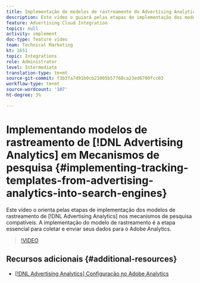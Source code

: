 ```yaml
---
title: Implementação de modelos de rastreamento do Advertising Analytics em mecanismos de pesquisa
description: Este vídeo o guiará pelas etapas de implementação dos modelos de rastreamento do Advertising Analytics nos Mecanismos de pesquisa compatíveis. A implementação do modelo de rastreamento é a etapa essencial para coletar e enviar seus dados para o Adobe Analytics.
feature: Advertising Cloud Integration
topics: null
activity: implement
doc-type: feature video
team: Technical Marketing
kt: 1651
topic: Integrations
role: Administrator
level: Intermediate
translation-type: tm+mt
source-git-commit: f3b3fa7d91b0cb21005b57768ca23ed6700fcc03
workflow-type: tm+mt
source-wordcount: '107'
ht-degree: 3%

---
```



# Implementando modelos de rastreamento de [!DNL Advertising Analytics] em Mecanismos de pesquisa {#implementing-tracking-templates-from-advertising-analytics-into-search-engines}

Este vídeo o orienta pelas etapas de implementação dos modelos de rastreamento de [!DNL Advertising Analytics] nos mecanismos de pesquisa compatíveis. A implementação do modelo de rastreamento é a etapa essencial para coletar e enviar seus dados para o Adobe Analytics.

>[!VIDEO](https://video.tv.adobe.com/v/23120/?quality=12)

## Recursos adicionais {#additional-resources}

* [ [!DNL Advertising Analytics] Configuração no Adobe Analytics](https://helpx.adobe.com/analytics/kt/using/advertising-analytics-feature-video-configure.html)
